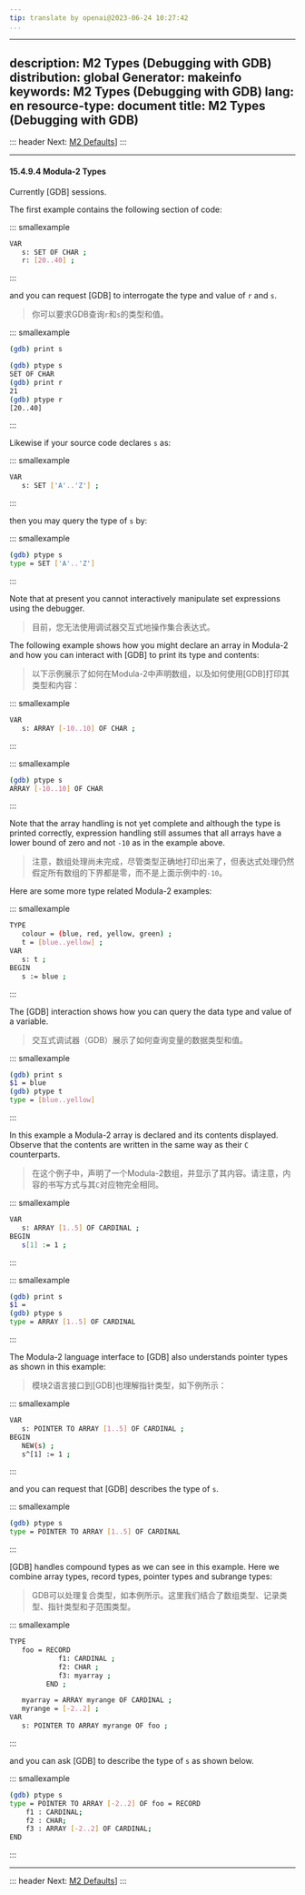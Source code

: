 ```yaml
---
tip: translate by openai@2023-06-24 10:27:42
...
```

---
description: M2 Types (Debugging with GDB)
distribution: global
Generator: makeinfo
keywords: M2 Types (Debugging with GDB)
lang: en
resource-type: document
title: M2 Types (Debugging with GDB)
---
::: header
Next: [M2 Defaults](M2-Defaults.html#M2-Defaults)]
:::

---

#### 15.4.9.4 Modula-2 Types

Currently [GDB] sessions.

The first example contains the following section of code:

::: smallexample

```bash
VAR
   s: SET OF CHAR ;
   r: [20..40] ;
```

:::


and you can request [GDB] to interrogate the type and value of `r` and `s`.

> 你可以要求GDB查询`r`和`s`的类型和值。

::: smallexample

```bash
(gdb) print s

(gdb) ptype s
SET OF CHAR
(gdb) print r
21
(gdb) ptype r
[20..40]
```

:::

Likewise if your source code declares `s` as:

::: smallexample

```bash
VAR
   s: SET ['A'..'Z'] ;
```

:::

then you may query the type of `s` by:

::: smallexample

```bash
(gdb) ptype s
type = SET ['A'..'Z']
```

:::


Note that at present you cannot interactively manipulate set expressions using the debugger.

> 目前，您无法使用调试器交互式地操作集合表达式。


The following example shows how you might declare an array in Modula-2 and how you can interact with [GDB] to print its type and contents:

> 以下示例展示了如何在Modula-2中声明数组，以及如何使用[GDB]打印其类型和内容：

::: smallexample

```bash
VAR
   s: ARRAY [-10..10] OF CHAR ;
```

:::

::: smallexample

```bash
(gdb) ptype s
ARRAY [-10..10] OF CHAR
```

:::


Note that the array handling is not yet complete and although the type is printed correctly, expression handling still assumes that all arrays have a lower bound of zero and not `-10` as in the example above.

> 注意，数组处理尚未完成，尽管类型正确地打印出来了，但表达式处理仍然假定所有数组的下界都是零，而不是上面示例中的`-10`。

Here are some more type related Modula-2 examples:

::: smallexample

```bash
TYPE
   colour = (blue, red, yellow, green) ;
   t = [blue..yellow] ;
VAR
   s: t ;
BEGIN
   s := blue ;
```

:::


The [GDB] interaction shows how you can query the data type and value of a variable.

> 交互式调试器（GDB）展示了如何查询变量的数据类型和值。

::: smallexample

```bash
(gdb) print s
$1 = blue
(gdb) ptype t
type = [blue..yellow]
```

:::


In this example a Modula-2 array is declared and its contents displayed. Observe that the contents are written in the same way as their `C` counterparts.

> 在这个例子中，声明了一个Modula-2数组，并显示了其内容。请注意，内容的书写方式与其`C`对应物完全相同。

::: smallexample

```bash
VAR
   s: ARRAY [1..5] OF CARDINAL ;
BEGIN
   s[1] := 1 ;
```

:::

::: smallexample

```bash
(gdb) print s
$1 = 
(gdb) ptype s
type = ARRAY [1..5] OF CARDINAL
```

:::


The Modula-2 language interface to [GDB] also understands pointer types as shown in this example:

> 模块2语言接口到[GDB]也理解指针类型，如下例所示：

::: smallexample

```bash
VAR
   s: POINTER TO ARRAY [1..5] OF CARDINAL ;
BEGIN
   NEW(s) ;
   s^[1] := 1 ;
```

:::

and you can request that [GDB] describes the type of `s`.

::: smallexample

```bash
(gdb) ptype s
type = POINTER TO ARRAY [1..5] OF CARDINAL
```

:::


[GDB] handles compound types as we can see in this example. Here we combine array types, record types, pointer types and subrange types:

> GDB可以处理复合类型，如本例所示。这里我们结合了数组类型、记录类型、指针类型和子范围类型。

::: smallexample

```bash
TYPE
   foo = RECORD
            f1: CARDINAL ;
            f2: CHAR ;
            f3: myarray ;
         END ;

   myarray = ARRAY myrange OF CARDINAL ;
   myrange = [-2..2] ;
VAR
   s: POINTER TO ARRAY myrange OF foo ;
```

:::

and you can ask [GDB] to describe the type of `s` as shown below.

::: smallexample

```bash
(gdb) ptype s
type = POINTER TO ARRAY [-2..2] OF foo = RECORD
    f1 : CARDINAL;
    f2 : CHAR;
    f3 : ARRAY [-2..2] OF CARDINAL;
END 
```

:::

---

::: header
Next: [M2 Defaults](M2-Defaults.html#M2-Defaults)]
:::
